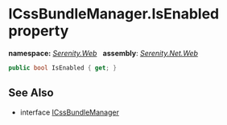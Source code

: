 # ICssBundleManager.IsEnabled property
**namespace:** *[Serenity.Web](../../README.md#serenity.web-namespace)*   **assembly**: *[Serenity.Net.Web](../../README.md)*

```csharp
public bool IsEnabled { get; }
```

## See Also

* interface [ICssBundleManager](../ICssBundleManager.md)